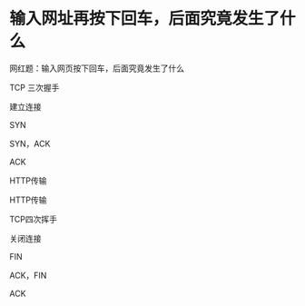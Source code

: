 # 输入网址再按下回车，后面究竟发生了什么



网红题：输入网页按下回车，后面究竟发生了什么





TCP 三次握手

建立连接

SYN

SYN，ACK

ACK



HTTP传输

HTTP传输



TCP四次挥手

关闭连接

FIN

ACK，FIN

ACK











